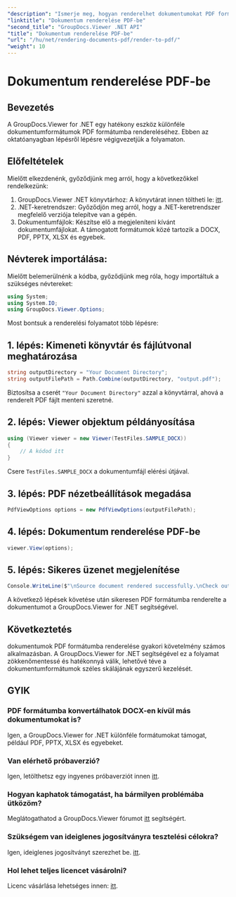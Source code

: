 ```yaml
---
"description": "Ismerje meg, hogyan renderelhet dokumentumokat PDF formátumba a GroupDocs.Viewer for .NET segítségével. Lépésről lépésre útmutató előfeltételekkel és gyakran ismételt kérdésekkel."
"linktitle": "Dokumentum renderelése PDF-be"
"second_title": "GroupDocs.Viewer .NET API"
"title": "Dokumentum renderelése PDF-be"
"url": "/hu/net/rendering-documents-pdf/render-to-pdf/"
"weight": 10
---
```


# Dokumentum renderelése PDF-be

## Bevezetés
A GroupDocs.Viewer for .NET egy hatékony eszköz különféle dokumentumformátumok PDF formátumba rendereléséhez. Ebben az oktatóanyagban lépésről lépésre végigvezetjük a folyamaton.
## Előfeltételek

Mielőtt elkezdenénk, győződjünk meg arról, hogy a következőkkel rendelkezünk:
1. GroupDocs.Viewer .NET könyvtárhoz: A könyvtárat innen töltheti le: [itt](https://releases.groupdocs.com/viewer/net/).
2. .NET-keretrendszer: Győződjön meg arról, hogy a .NET-keretrendszer megfelelő verziója telepítve van a gépén.
3. Dokumentumfájlok: Készítse elő a megjeleníteni kívánt dokumentumfájlokat. A támogatott formátumok közé tartozik a DOCX, PDF, PPTX, XLSX és egyebek.

## Névterek importálása:
Mielőtt belemerülnénk a kódba, győződjünk meg róla, hogy importáltuk a szükséges névtereket:
```csharp
using System;
using System.IO;
using GroupDocs.Viewer.Options;
```

Most bontsuk a renderelési folyamatot több lépésre:
## 1. lépés: Kimeneti könyvtár és fájlútvonal meghatározása
```csharp
string outputDirectory = "Your Document Directory";
string outputFilePath = Path.Combine(outputDirectory, "output.pdf");
```
Biztosítsa a cserét `"Your Document Directory"` azzal a könyvtárral, ahová a renderelt PDF fájlt menteni szeretné.
## 2. lépés: Viewer objektum példányosítása
```csharp
using (Viewer viewer = new Viewer(TestFiles.SAMPLE_DOCX))
{
    // A kódod itt
}
```
Csere `TestFiles.SAMPLE_DOCX` a dokumentumfájl elérési útjával.
## 3. lépés: PDF nézetbeállítások megadása
```csharp
PdfViewOptions options = new PdfViewOptions(outputFilePath);
```
## 4. lépés: Dokumentum renderelése PDF-be
```csharp
viewer.View(options);
```
## 5. lépés: Sikeres üzenet megjelenítése
```csharp
Console.WriteLine($"\nSource document rendered successfully.\nCheck output in {outputDirectory}.");
```
A következő lépések követése után sikeresen PDF formátumba renderelte a dokumentumot a GroupDocs.Viewer for .NET segítségével.

## Következtetés
dokumentumok PDF formátumba renderelése gyakori követelmény számos alkalmazásban. A GroupDocs.Viewer for .NET segítségével ez a folyamat zökkenőmentessé és hatékonnyá válik, lehetővé téve a dokumentumformátumok széles skálájának egyszerű kezelését.
## GYIK
### PDF formátumba konvertálhatok DOCX-en kívül más dokumentumokat is?
Igen, a GroupDocs.Viewer for .NET különféle formátumokat támogat, például PDF, PPTX, XLSX és egyebeket.
### Van elérhető próbaverzió?
Igen, letölthetsz egy ingyenes próbaverziót innen [itt](https://releases.groupdocs.com/).
### Hogyan kaphatok támogatást, ha bármilyen problémába ütközöm?
Meglátogathatod a GroupDocs.Viewer fórumot [itt](https://forum.groupdocs.com/c/viewer/9) segítségért.
### Szükségem van ideiglenes jogosítványra tesztelési célokra?
Igen, ideiglenes jogosítványt szerezhet be. [itt](https://purchase.groupdocs.com/temporary-license/).
### Hol lehet teljes licencet vásárolni?
Licenc vásárlása lehetséges innen: [itt](https://purchase.groupdocs.com/buy).